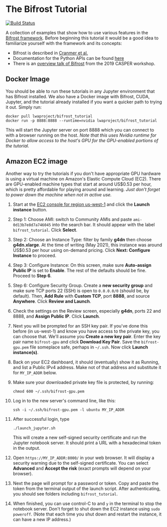 # The Bifrost Tutorial

[![Build Status](https://fornax.phys.unm.edu/jenkins/buildStatus/icon?job=BifrostTutorial)](https://fornax.phys.unm.edu/jenkins/job/BifrostTutorial/)

A collection of examples that show how to use various features in the [Bifrost framework](https://github.com/ledatelescope/bifrost/).  Before beginning this tutorial it would be a good idea to familiarize yourself with the framework and its concepts:

 * Bifrost is described in [Cranmer et al.](https://arxiv.org/abs/1708.00720)
 * Documentation for the Python APIs can be found [here](http://ledatelescope.github.io/bifrost/)
 * There is an [overview talk of Bifrost](https://www.youtube.com/watch?v=DXH89rOVVzg) from the 2019 CASPER workshop.

## Docker Image

 You should be able to run these tutorials in any Jupyter environment that has Bifrost installed.  We also
 have a Docker image with Bifrost, CUDA, Jupyter, and the tutorial already installed if you want a quicker
 path to trying it out.  Simply run:

 ```
 docker pull lwaproject/bifrost_tutorial
 docker run -p 8888:8888 --runtime=nvidia lwaproject/bifrost_tutorial
 ```

 This will start the Jupyter server on port 8888 which you can connect to with a browser running on the
 host.  *Note that this uses Nvidia runtime for Docker to allow access to the host's GPU for the GPU-enabled
 portions of the tutorial.*

## Amazon EC2 image

Another way to try the tutorials if you don't have appropriate GPU hardware is
using a virtual machine on Amazon's Elastic Compute Cloud (EC2). There are
GPU-enabled machine types that start at around US$0.53 per hour, which is pretty
affordable for playing around and learning. *Just don't forget to power down the
machine when not in active use.*

 1. Start at the [EC2 console for region
    us-west-1](https://us-west-1.console.aws.amazon.com/ec2/v2/home?region=us-west-1#Home:)
    and click the **Launch instance** button.

 2. Step 1: Choose AMI: switch to Community AMIs and paste
    `ami-0d13b7e8d7a746045` into the search bar. It should appear with the label
    `bifrost_tutorial`. Click **Select**.

 3. Step 2: Choose an Instance Type: filter by family **g4dn** then choose
    **g4dn.xlarge**. At the time of writing (May 2021), this instance was around
    US$0.53 per hour using on-demand pricing. Click **Next: Configure Instance**
    to proceed.

 4. Step 3: Configure Instance: On this screen, make sure **Auto-assign Public IP** is
    set to **Enable**. The rest of the defaults should be fine. Proceed to
    **Step 6**.

 5. Step 6: Configure Security Group. Create a **new security group** and make
    sure TCP ports 22 (SSH) is open to `0.0.0.0/0` (should be, by default).
    Then, **Add Rule** with **Custom TCP**, port **8888**, and source
    **Anywhere**. Click **Review and Launch**.

 6. Check the settings on the Review screen, especially **g4dn**, ports 22 and
    8888, and **Assign Public IP**. Click **Launch**.

 7. Next you will be prompted for an SSH key pair. If you've done this before
    (in us-west-1) and know you have access to the private key, you can choose
    that. We'll assume you **Create a new key pair**. Enter the key pair name
    `bifrost-gpu` and click **Download Key Pair**. Save the `bifrost-gpu.pem`
    file someplace safe, perhaps in `~/.ssh`. Now click **Launch instance(s)**.

 8. Back on your EC2 dashboard, it should (eventually) show it as Running, and
    list a Public IPv4 address. Make not of that address and substitute it for
    `MY_IP_ADDR` below.

 9. Make sure your downloaded private key file is protected, by running:

    ```
    chmod 600 ~/.ssh/bifrost-gpu.pem
    ```

 10. Log in to the new server's command line, like this:

     ```
     ssh -i ~/.ssh/bifrost-gpu.pem -l ubuntu MY_IP_ADDR
     ```

 11. After successful login, type

     ```
     ./launch_jupyter.sh
     ```

     This will create a new self-signed security certificate and run the Jupyter
     notebook server. It should print a URL with a hexadecimal token in the
     output.

 12. Open `https://MY_IP_ADDR:8000/` in your web browser. It will display a
     security warning due to the self-signed certificate. You can select
     **Advanced** and **Accept the risk** (exact prompts will depend on your
     browser).

 13. Next the page will prompt for a password or token. Copy and paste the token
     from the terminal output of the launch script. After authenticating, you
     should see folders including `bifrost_tutorial`.

 14. When finished, you can use control-C to and `y` in the terminal to stop the
     notebook server. Don't forget to shut down the EC2 instance using `sudo
     poweroff`. (Note that each time you shut down and restart the instance, it
     can have a new IP address.)
